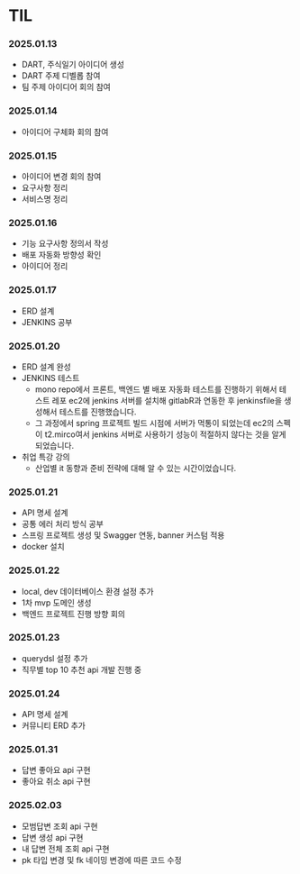 # TIL
### 2025.01.13
- DART, 주식일기 아이디어 생성
- DART 주제 디벨롭 참여
- 팀 주제 아이디어 회의 참여
### 2025.01.14
- 아이디어 구체화 회의 참여
### 2025.01.15
- 아이디어 변경 회의 참여
- 요구사항 정리
- 서비스명 정리
### 2025.01.16
- 기능 요구사항 정의서 작성
- 배포 자동화 방향성 확인
- 아이디어 정리
### 2025.01.17
- ERD 설계
- JENKINS 공부
### 2025.01.20
- ERD 설계 완성
- JENKINS 테스트
  - mono repo에서 프론트, 백엔드 별 배포 자동화 테스트를 진행하기 위해서 테스트 레포 ec2에 jenkins 서버를 설치해 gitlabR과 연동한 후 jenkinsfile을 생성해서 테스트를 진행했습니다.
  - 그 과정에서 spring 프로젝트 빌드 시점에 서버가 먹통이 되었는데 ec2의 스펙이 t2.mirco여서 jenkins 서버로 사용하기 성능이 적절하지 않다는 것을 알게 되었습니다.
- 취업 특강 강의
  - 산업별 it 동향과 준비 전략에 대해 알 수 있는 시간이었습니다.
### 2025.01.21
- API 명세 설계
- 공통 에러 처리 방식 공부
- 스프링 프로젝트 생성 및 Swagger 연동, banner 커스텀 적용
- docker 설치
### 2025.01.22
- local, dev 데이터베이스 환경 설정 추가
- 1차 mvp 도메인 생성
- 백엔드 프로젝트 진행 방향 회의
### 2025.01.23
- querydsl 설정 추가 
- 직무별 top 10 추천 api 개발 진행 중
### 2025.01.24
- API 명세 설계
- 커뮤니티 ERD 추가
### 2025.01.31
- 답변 좋아요 api 구현
- 좋아요 취소 api 구현
### 2025.02.03
- 모범답변 조회 api 구현
- 답변 생성 api 구현
- 내 답변 전체 조회 api 구현
- pk 타입 변경 및 fk 네이밍 변경에 따른 코드 수정